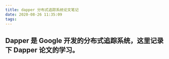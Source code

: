 ```yaml
---
title: dapper 分布式追踪系统论文笔记
date: 2020-08-26 11:35:09
tags:
---
```



## Dapper 是 Google 开发的分布式追踪系统，这里记录下 Dapper 论文的学习。



<!-- more -->

